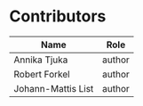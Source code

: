 # Contributors

Name | Role
--- | ---
Annika Tjuka | author
Robert Forkel | author
Johann-Mattis List | author